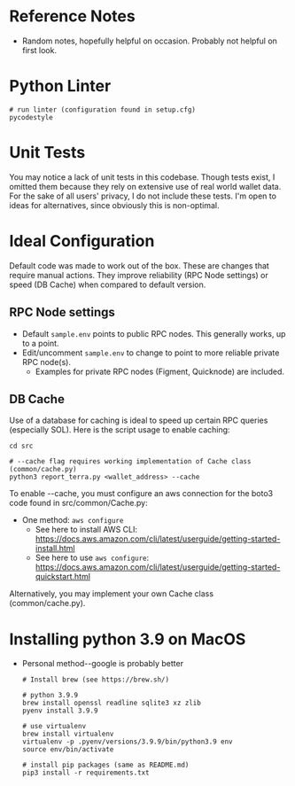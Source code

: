 
# Reference Notes

  * Random notes, hopefully helpful on occasion.  Probably not helpful on first look.

# Python Linter
```
# run linter (configuration found in setup.cfg)
pycodestyle
```

# Unit Tests

You may notice a lack of unit tests in this codebase.  Though tests exist, I omitted them because they rely on extensive
use of real world wallet data.  For the sake of all users' privacy, I do not include these tests.  I'm open to 
ideas for alternatives, since obviously this is non-optimal.
  
# Ideal Configuration

Default code was made to work out of the box.  These are changes that require manual
actions.  They improve reliability (RPC Node settings) or speed (DB Cache) when compared to
default version.

## RPC Node settings

  * Default `sample.env` points to public RPC nodes.  This generally works, up to a point.
  * Edit/uncomment `sample.env` to change to point to more reliable private RPC node(s).
    * Examples for private RPC nodes (Figment, Quicknode) are included.

## DB Cache

Use of a database for caching is ideal to speed up certain RPC queries (especially SOL).  Here is
the script usage to enable caching:

  ```
  cd src
  
  # --cache flag requires working implementation of Cache class (common/cache.py)
  python3 report_terra.py <wallet_address> --cache
  ```

To enable --cache, you must configure an aws connection for the boto3 code found in src/common/Cache.py:
  * One method: `aws configure`
    * See here to install AWS CLI: https://docs.aws.amazon.com/cli/latest/userguide/getting-started-install.html
    * See here to use `aws configure`: https://docs.aws.amazon.com/cli/latest/userguide/getting-started-quickstart.html
    
Alternatively, you may implement your own Cache class (common/cache.py).

# Installing python 3.9 on MacOS

  * Personal method--google is probably better 

    ```
    # Install brew (see https://brew.sh/)
    
    # python 3.9.9
    brew install openssl readline sqlite3 xz zlib
    pyenv install 3.9.9
    
    # use virtualenv
    brew install virtualenv
    virtualenv -p .pyenv/versions/3.9.9/bin/python3.9 env
    source env/bin/activate
    
    # install pip packages (same as README.md)
    pip3 install -r requirements.txt
    ```
